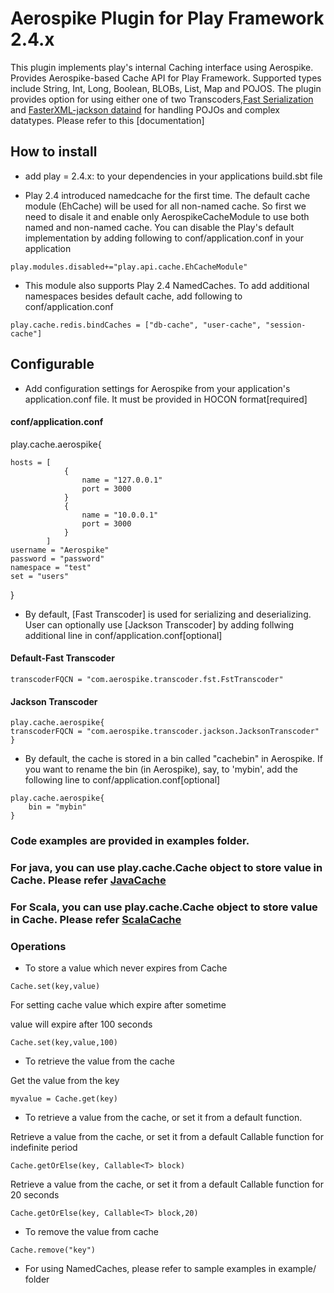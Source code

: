 # Aerospike Plugin for Play Framework 2.4.x

This plugin implements play's internal Caching interface using Aerospike. Provides Aerospike-based Cache API
for Play Framework. Supported types include String, Int, Long, Boolean, BLOBs, List, Map and POJOS. 
The plugin provides option for using either one of two Transcoders,[Fast Serialization](https://github.com/RuedigerMoeller/fast-serialization) 
and [FasterXML-jackson dataind](https://github.com/FasterXML/jackson-databind/wiki/Serialization-Features) 
for handling POJOs and complex datatypes. Please refer to this [documentation]

## How to install

* add play = 2.4.x:
to your dependencies in your applications build.sbt file

* Play 2.4 introduced namedcache for the first time. The default cache module (EhCache) will be used for all 
non-named cache. So first we need to disale it and enable only AerospikeCacheModule to use both named and non-named
cache. You can disable the Play's default implementation by adding following to conf/application.conf in your application

```
play.modules.disabled+="play.api.cache.EhCacheModule"
```

* This module also supports Play 2.4 NamedCaches. To add additional namespaces besides default cache, add following 
to conf/application.conf

```
play.cache.redis.bindCaches = ["db-cache", "user-cache", "session-cache"]
```

## Configurable


* Add configuration settings for Aerospike from your application's application.conf file.
It must be provided in HOCON format[required]

#### conf/application.conf


play.cache.aerospike{

	hosts = [
				{
					name = "127.0.0.1"
					port = 3000
				}
				{
					name = "10.0.0.1"
					port = 3000
				}
			]
	username = "Aerospike"
	password = "password"
	namespace = "test"
	set = "users"
}


* By default, [Fast Transcoder] is used for serializing and deserializing. User can optionally use [Jackson Transcoder] by adding follwing additional line in conf/application.conf[optional]


#### Default-Fast Transcoder

```
transcoderFQCN = "com.aerospike.transcoder.fst.FstTranscoder"
```

#### Jackson Transcoder
```
play.cache.aerospike{
transcoderFQCN = "com.aerospike.transcoder.jackson.JacksonTranscoder"
}
```

* By default, the cache is stored in a bin called "cachebin" in Aerospike. If you want to rename the bin (in Aerospike), say, to 'mybin', add the following line to conf/application.conf[optional]

```
play.cache.aerospike{
	bin = "mybin"
}
```
### Code examples are provided in examples folder.

### For java, you can use play.cache.Cache object to store value in Cache. Please refer [JavaCache](https://www.playframework.com/documentation/2.4.x/JavaCache)

### For Scala, you can use play.cache.Cache object to store value in Cache. Please refer [ScalaCache](https://www.playframework.com/documentation/2.4.x/ScalaCache)

### Operations

* To store a value which never expires from Cache

```
Cache.set(key,value)
```

For setting cache value which expire after sometime

value will expire after 100 seconds

```
Cache.set(key,value,100)
```

* To retrieve the value from the cache

Get the value from the key

```
myvalue = Cache.get(key)
```

* To retrieve a value from the cache, or set it from a default function.

Retrieve a value from the cache, or set it from a default Callable function for indefinite period

```
Cache.getOrElse(key, Callable<T> block)
```

Retrieve a value from the cache, or set it from a default Callable function for 20 seconds

```
Cache.getOrElse(key, Callable<T> block,20)
```

* To remove the value from cache

```
Cache.remove("key")
```




* For using NamedCaches, please refer to sample examples in example/ folder
